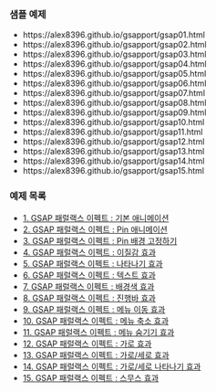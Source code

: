 <h3>샘플 예제</h3>
<ul class="refer5">
    <li>https://alex8396.github.io/gsapport/gsap01.html</li>
    <li>https://alex8396.github.io/gsapport/gsap02.html</li>
    <li>https://alex8396.github.io/gsapport/gsap03.html</li>
    <li>https://alex8396.github.io/gsapport/gsap04.html</li>
    <li>https://alex8396.github.io/gsapport/gsap05.html</li>
    <li>https://alex8396.github.io/gsapport/gsap06.html</li>
    <li>https://alex8396.github.io/gsapport/gsap07.html</li>
    <li>https://alex8396.github.io/gsapport/gsap08.html</li>
    <li>https://alex8396.github.io/gsapport/gsap09.html</li>
    <li>https://alex8396.github.io/gsapport/gsap10.html</li>
    <li>https://alex8396.github.io/gsapport/gsap11.html</li>
    <li>https://alex8396.github.io/gsapport/gsap12.html</li>
    <li>https://alex8396.github.io/gsapport/gsap13.html</li>
    <li>https://alex8396.github.io/gsapport/gsap14.html</li>
    <li>https://alex8396.github.io/gsapport/gsap15.html</li>
</ul>


<h3>예제 목록</h3>
<ul class="refer5">
    <li><a href="https://webstoryboy.co.kr/1909">1. GSAP 패럴랙스 이펙트 : 기본 애니메이션</a></li>
    <li><a href="https://webstoryboy.co.kr/1910">2. GSAP 패럴랙스 이펙트 : Pin 애니메이션</a></li>
    <li><a href="https://webstoryboy.co.kr/1911">3. GSAP 패럴랙스 이펙트 : Pin 배경 고정하기</a></li>
    <li><a href="https://webstoryboy.co.kr/1912">4. GSAP 패럴랙스 이펙트 : 이질감 효과</a></li>
    <li><a href="https://webstoryboy.co.kr/1913">5. GSAP 패럴랙스 이펙트 : 나타나기 효과</a></li>
    <li><a href="https://webstoryboy.co.kr/1914">6. GSAP 패럴랙스 이펙트 : 텍스트 효과</a></li>
    <li><a href="https://webstoryboy.co.kr/1915">7. GSAP 패럴랙스 이펙트 : 배경색 효과</a></li>
    <li><a href="https://webstoryboy.co.kr/1916">8. GSAP 패럴랙스 이펙트 : 진행바 효과</a></li>
    <li><a href="https://webstoryboy.co.kr/1917">9. GSAP 패럴랙스 이펙트 : 메뉴 이동 효과</a></li>
    <li><a href="https://webstoryboy.co.kr/1918">10. GSAP 패럴랙스 이펙트 : 메뉴 축소 효과</a></li>
    <li><a href="https://webstoryboy.co.kr/1919">11. GSAP 패럴랙스 이펙트 : 메뉴 숨기기 효과</a></li>
    <li><a href="https://webstoryboy.co.kr/1920">12. GSAP 패럴랙스 이펙트 : 가로 효과</a></li>
    <li><a href="https://webstoryboy.co.kr/1921">13. GSAP 패럴랙스 이펙트 : 가로/세로 효과</a></li>
    <li><a href="https://webstoryboy.co.kr/1922">14. GSAP 패럴랙스 이펙트 : 가로/세로 나타나기 효과</a></li>
    <li><a href="https://webstoryboy.co.kr/1923">15. GSAP 패럴랙스 이펙트 : 스무스 효과</a></li>
</ul>
